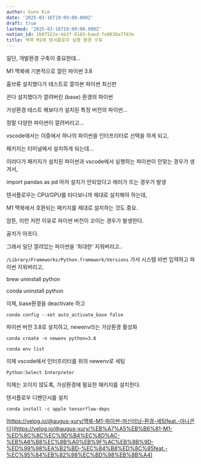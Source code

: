 ```yaml
---
author: Gunn Kim
date: '2025-03-16T19:09:00.000Z'
draft: true
lastmod: '2025-03-16T19:09:00.000Z'
notion_id: 1b87522e-eb2f-8183-baed-fe0038a7f83e
title: 맥북 M1에 텐서플로우 실행 환경 구축
---
```



일단, 개발환경 구축이 중요한데…


M1 맥북에 기본적으로 깔린 파이썬 3.8

홈브류 설치했다가 테스트로 깔아본 파이썬 최신판

콘다 설치했다가 깔려버린 (base) 환경의 파이썬

가상환경 테스트 해보다가 설치된 특정 버전의 파이썬…


정말 다양한 파이썬이 깔려버리고…


vscode에서는 이중에서 하나의 파이썬을 인터프리터로 선택을 하게 되고,

패키지는 터미널에서 설치하게 되는데…


이러다가 패키지가 설치된 파이썬과 vscode에서 실행하는 파이썬이 안맞는 경우가 생겨서,

import pandas as pd 마저 설치가 안되었다고 에러가 뜨는 경우가 발생


텐서플로우는 CPU/GPU를 타다보니까 제대로 설치해야 하는데,

M1 맥북에서 호환되는 패키지를 제대로 설치하는 것도 중요.


암튼, 이런 저런 이유로 파이썬 버전이 꼬이는 경우가 발생한다.

골치가 아프다.


그래서 일단 깔려있는 파이썬을 ‘최대한’ 지워버리고..

`/Library/Frameworks/Python.framework/Versions`
가서 시스템 비번 입력하고 파이썬 지워버리고,

brew uninstall python

conda uninstall python


이제, base환경을 deactivate 하고

`conda config --set auto_activate_base false`

파이썬 버전 3.8로 설치하고, newenv라는 가상환경 활성화

`conda create -n newenv python=3.8`

`conda env list`


이제 vscode에서 인터프리터를 위의 newenv로 세팅

`Python:Select Interpreter`


이제는 꼬이지 않도록, 가상환경에 필요한 패키지를 설치한다.


텐서플로우 디펜던시를 설치

`conda install -c apple tensorflow-deps`


[https://velog.io/@augus-xury/맥북-M1-파이썬-머신러닝-환경-세팅feat.-아나콘다](https://velog.io/@augus-xury/%EB%A7%A5%EB%B6%81-M1-%ED%8C%8C%EC%9D%B4%EC%8D%AC-%EB%A8%B8%EC%8B%A0%EB%9F%AC%EB%8B%9D-%ED%99%98%EA%B2%BD-%EC%84%B8%ED%8C%85feat.-%EC%95%84%EB%82%98%EC%BD%98%EB%8B%A4)


